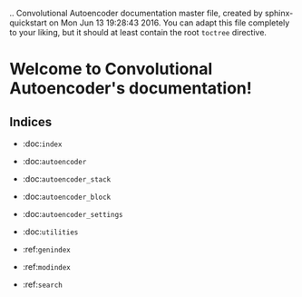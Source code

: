 .. Convolutional Autoencoder documentation master file, created by
   sphinx-quickstart on Mon Jun 13 19:28:43 2016.
   You can adapt this file completely to your liking, but it should at least
   contain the root `toctree` directive.

Welcome to Convolutional Autoencoder's documentation!
=====================================================

Indices
-------

* :doc:`index`
* :doc:`autoencoder`
* :doc:`autoencoder_stack`
* :doc:`autoencoder_block`
* :doc:`autoencoder_settings`
* :doc:`utilities`

* :ref:`genindex`
* :ref:`modindex`
* :ref:`search`
